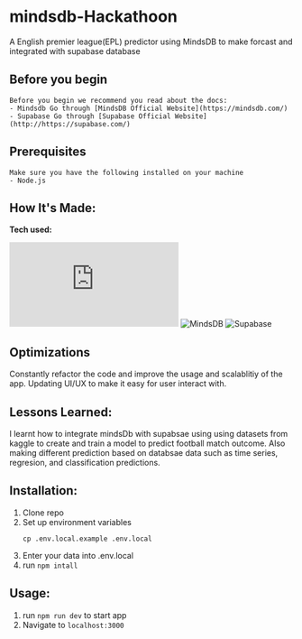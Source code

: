 # mindsdb-Hackathoon

A English premier league(EPL) predictor using MindsDB to make forcast and integrated with supabase database

## Before you begin
    Before you begin we recommend you read about the docs:
    - Mindsdb Go through [MindsDB Official Website](https://mindsdb.com/)
    - Supabase Go through [Supabase Official Website](http://https://supabase.com/)
## Prerequisites
    Make sure you have the following installed on your machine
    - Node.js

## How It's Made:

**Tech used:**<p>![NextJS](https://img.shields.io/static/v1?label=|&message=NEXT.JS&color=2b625f&style=plastic&logo=next.js) ![MindsDB](https://img.shields.io/static/v1?label=|&message=MINDSDB&color=bbb111&style=plastic&logo=mindsDB) ![Supabase](https://img.shields.io/static/v1?label=|&message=SUPABASE&color=40cd8c&style=plastic&logo=supabase)</p>

## Optimizations

Constantly refactor the code and improve the usage and scalablitiy of the app. Updating UI/UX to make it easy for user interact with.

## Lessons Learned:

I learnt how to integrate mindsDb with supabsae using using datasets from kaggle to create and train a model to predict football match outcome. Also making different prediction based on databsae data such as time series, regresion, and classification predictions.

## Installation:

1. Clone repo
1. Set up environment variables
   ```
   cp .env.local.example .env.local
   ```
1. Enter your data into .env.local
1. run `npm intall` 

## Usage:

1. run `npm run dev` to start app
1. Navigate to `localhost:3000`
